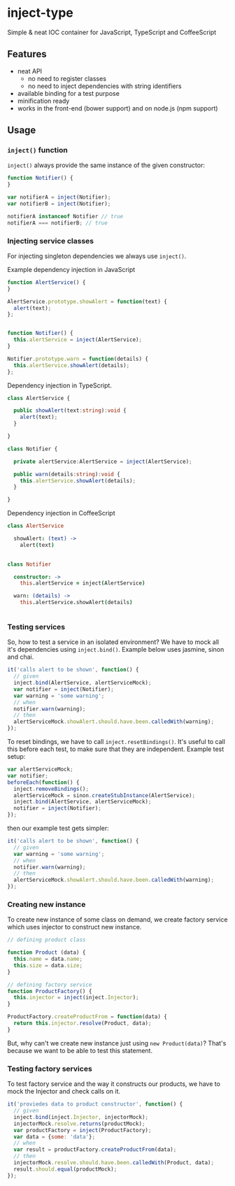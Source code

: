 # inject-type
Simple & neat IOC container for JavaScript, TypeScript and CoffeeScript

## Features
- neat API
  - no need to register classes
  - no need to inject dependencies with string identifiers
- available binding for a test purpose
- minification ready
- works in the front-end (bower support) and on node.js (npm support)

## Usage

### `inject()` function

`inject()` always provide the same instance of the given constructor:

```javascript
function Notifier() {
}

var notifierA = inject(Notifier);
var notifierB = inject(Notifier);

notifierA instanceof Notifier // true
notifierA === notifierB; // true
```

### Injecting service classes
For injecting singleton dependencies we always use `inject()`.

Example dependency injection in JavaScript
```javascript
function AlertService() {
}

AlertService.prototype.showAlert = function(text) {
  alert(text);
};


function Notifier() {
  this.alertService = inject(AlertService);
}

Notifier.prototype.warn = function(details) {
  this.alertService.showAlert(details);
};
```
Dependency injection in TypeScript.
```typescript
class AlertService {

  public showAlert(text:string):void {
    alert(text);
  }

}

class Notifier {

  private alertService:AlertService = inject(AlertService);

  public warn(details:string):void {
    this.alertService.showAlert(details);
  }

}
```

Dependency injection in CoffeeScript
```coffeescript
class AlertService

  showAlert: (text) ->
    alert(text)
  

class Notifier

  constructor: -> 
    this.alertService = inject(AlertService)

  warn: (details) ->
    this.alertService.showAlert(details)
  
```
### Testing services
So, how to test a service in an isolated environment? We have to mock all it's dependencies using `inject.bind()`. Example below uses jasmine, sinon and chai.

```javascript
it('calls alert to be shown', function() { 
  // given
  inject.bind(AlertService, alertServiceMock);
  var notifier = inject(Notifier);
  var warning = 'some warning';
  // when
  notifier.warn(warning);
  // then
  alertServiceMock.showAlert.should.have.been.calledWith(warning);
});
```
To reset bindings, we have to call `inject.resetBindings()`. It's useful to call this before each test, to make sure that they are independent. Example test setup:
```javascript
var alertServiceMock;
var notifier;
beforeEach(function() {
  inject.removeBindings();
  alertServiceMock = sinon.createStubInstance(AlertService);
  inject.bind(AlertService, alertServiceMock);
  notifier = inject(Notifier);
});
```
then our example test gets simpler:
```javascript
it('calls alert to be shown', function() { 
  // given
  var warning = 'some warning';
  // when
  notifier.warn(warning);
  // then
  alertServiceMock.showAlert.should.have.been.calledWith(warning);
});
```

### Creating new instance
To create new instance of some class on demand, we create factory service which uses injector to construct new instance.
```javascript
// defining product class

function Product (data) {
  this.name = data.name;
  this.size = data.size;
}

// defining factory service
function ProductFactory() {
  this.injector = inject(inject.Injector);
}

ProductFactory.createProductFrom = function(data) {
  return this.injector.resolve(Product, data);
}

```
But, why can't we create new instance just using `new Product(data)`? That's because we want to be able to test this statement.

### Testing factory services
To test factory service and the way it constructs our products, we have to mock the Injector and check calls on it.
```javascript
it('proviedes data to product constructor', function() { 
  // given
  inject.bind(inject.Injector, injectorMock);
  injectorMock.resolve.returns(productMock);
  var productFactory = inject(ProductFactory);
  var data = {some: 'data'};
  // when
  var result = productFactory.createProductFrom(data);
  // then
  injectorMock.resolve.should.have.been.calledWith(Product, data);
  result.should.equal(productMock);
});
```
